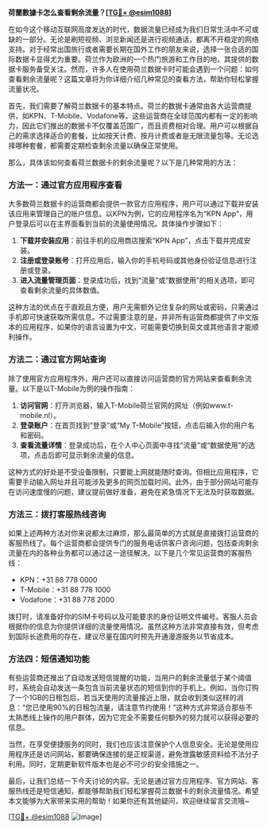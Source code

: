 **荷蘭數據卡怎么查看剩余流量？[[TG💪+ @esim1088](https://t.me/s/esim1088)]**

在如今这个移动互联网高度发达的时代，数据流量已经成为我们日常生活中不可或缺的一部分。无论是刷短视频、浏览新闻还是进行视频通话，都离不开稳定的网络支持。对于经常出国旅行或者需要长期在国外工作的朋友来说，选择一张合适的国际数据卡显得尤为重要。荷兰作为欧洲的一个热门旅游和工作目的地，其提供的数据卡服务备受关注。然而，许多人在使用荷兰数据卡时可能会遇到一个问题：如何查看剩余流量呢？这篇文章将为你详细介绍几种常见的查看方法，帮助你轻松掌握流量状况。

首先，我们需要了解荷兰数据卡的基本特点。荷兰的数据卡通常由各大运营商提供，如KPN、T-Mobile、Vodafone等。这些运营商在全球范围内都有一定的影响力，因此它们推出的数据卡不仅覆盖范围广，而且资费相对合理。用户可以根据自己的需求选择适合的套餐，比如按天计费、按月计费或者是无限流量包等。无论选择哪种套餐，都需要定期检查剩余流量以确保正常使用。

那么，具体该如何查看荷兰数据卡的剩余流量呢？以下是几种常用的方法：

### 方法一：通过官方应用程序查看

大多数荷兰数据卡的运营商都会提供一款官方应用程序，用户可以通过下载并安装该应用来管理自己的账户信息。以KPN为例，它的应用程序名为“KPN App”，用户登录后可以在主界面看到当前的流量使用情况。具体操作步骤如下：

1. **下载并安装应用**：前往手机的应用商店搜索“KPN App”，点击下载并完成安装。
2. **注册或登录账号**：打开应用后，输入你的手机号码或其他身份验证信息进行注册或登录。
3. **进入流量管理页面**：登录成功后，找到“流量”或“数据使用”的相关选项，即可查看剩余流量的具体数值。

这种方法的优点在于直观且方便，用户无需额外记住复杂的网址或密码，只需通过手机即可快速获取所需信息。不过需要注意的是，并非所有运营商都提供了中文版本的应用程序，如果你的语言设置为中文，可能需要切换到英文或其他语言才能顺利操作。

### 方法二：通过官方网站查询

除了使用官方应用程序外，用户还可以直接访问运营商的官方网站来查看剩余流量。以下是以T-Mobile为例的操作指南：

1. **访问官网**：打开浏览器，输入T-Mobile荷兰官网的网址（例如www.t-mobile.nl）。
2. **登录账户**：在首页找到“登录”或“My T-Mobile”按钮，点击后输入你的用户名和密码。
3. **查看流量详情**：登录成功后，在个人中心页面中寻找“流量”或“数据使用”的选项，点击后即可显示剩余流量的信息。

这种方式的好处是不受设备限制，只要能上网就能随时查询。但相比应用程序，它需要手动输入网址并且可能涉及更多的网页加载时间。此外，由于部分网站可能存在访问速度慢的问题，建议提前做好准备，避免在紧急情况下无法及时获取数据。

### 方法三：拨打客服热线咨询

如果上述两种方法对你来说都太过麻烦，那么最简单的方式就是直接拨打运营商的客服热线了。每个运营商都会提供专门的服务电话供客户咨询问题，包括查询剩余流量在内的各种业务都可以通过这一途径解决。以下是几个常见运营商的客服热线：

- KPN：+31 88 778 0000
- T-Mobile：+31 88 778 1000
- Vodafone：+31 88 778 2000

拨打时，请准备好你的SIM卡号码以及可能要求的身份证明文件编号。客服人员会根据你的信息为你提供详细的流量使用情况。虽然这种方法非常直接有效，但考虑到国际长途费用的存在，建议尽量在国内时预先开通漫游服务以节省成本。

### 方法四：短信通知功能

有些运营商还推出了自动发送短信提醒的功能，当用户的剩余流量低于某个阈值时，系统会自动发送一条包含当前流量状态的短信到你的手机上。例如，当你订购了一个1GB的日租包后，若当天使用的流量接近上限，就会收到类似这样的消息：“您已使用90%的日租包流量，请注意节约使用！”这种方式非常适合那些不太熟悉线上操作的用户群体，因为它完全不需要任何额外的努力就可以获得必要的信息。

当然，在享受便捷服务的同时，我们也应该注意保护个人信息安全。无论是使用应用程序还是访问网站，都要确保连接的是正规渠道，避免泄露敏感资料给不法分子利用。同时，定期更新软件版本也是必不可少的安全措施之一。

最后，让我们总结一下今天讨论的内容。无论是通过官方应用程序、官方网站、客服热线还是短信通知，都能够帮助我们轻松掌握荷兰数据卡的剩余流量情况。希望本文能够为大家带来实用的帮助！如果你还有其他疑问，欢迎继续留言交流哦~

[[TG💪+ @esim1088](https://t.me/s/esim1088) ![Image](https://i.postimg.cc/4NQfJmqS/Snipaste-2025-05-13-00-14-12.png)]